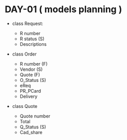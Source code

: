 # DAY-01 ( models planning )

* class Request:
    * R number
    * R status (S)
    * Descriptions

* class Order
    * R number (F)
    * Vendor (S)
    * Quote (F)
    * O_Status (S)
    * eReq
    * PR_PCard
    * Delivery

* class Quote
    * Quote number
    * Total
    * Q_Status (S)
    * Cad_share

